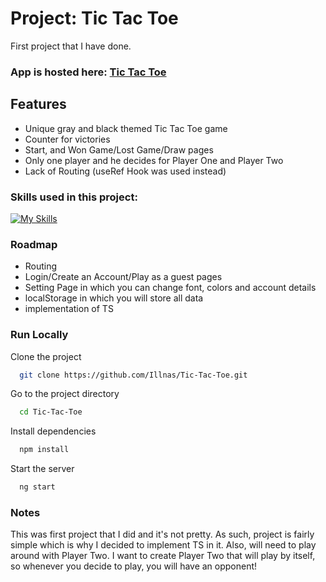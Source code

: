 
# Project: Tic Tac Toe

First project that I have done. 




### App is hosted here:  [Tic Tac Toe](https://illnas.github.io/Tic-Tac-Toe/)




## Features

- Unique gray and black themed Tic Tac Toe game
- Counter for victories
- Start, and Won Game/Lost Game/Draw pages
- Only one player and he decides for Player One and Player Two
- Lack of Routing (useRef Hook was used instead)







### Skills used in this project:

[![My Skills](https://skillicons.dev/icons?i=js,html,css,react)](https://skillicons.dev)


### Roadmap

- Routing
- Login/Create an Account/Play as a guest pages
- Setting Page in which you can change font, colors and account details
- localStorage in which you will store all data 
- implementation of TS




### Run Locally

Clone the project

```bash
  git clone https://github.com/Illnas/Tic-Tac-Toe.git
```

Go to the project directory

```bash
  cd Tic-Tac-Toe
```

Install dependencies

```bash
  npm install
```

Start the server

```bash
  ng start
```


### Notes

This was first project that I did and it's not pretty. As such, project is fairly simple which is
why I decided to implement TS in it. Also, will need to play around with Player Two. I want to create Player Two that
will play by itself, so whenever you decide to play, you will have an opponent! 


